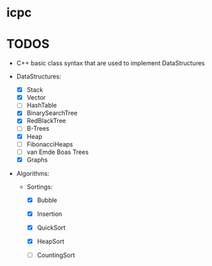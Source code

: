 # icpc



# TODOS
- C++ basic class syntax that are used to implement DataStructures

- DataStructures:
    - [x] Stack
    - [x] Vector
    - [ ] HashTable
    - [x] BinarySearchTree
    - [x] RedBlackTree
    - [ ] B-Trees 
    - [x] Heap 
    - [ ] FibonacciHeaps
    - [ ] van Emde Boas Trees
    - [x] Graphs
- Algorithms:
    - Sortings:
        - [x] Bubble
        - [x] Insertion
        - [x] QuickSort
        - [x] HeapSort
        - [ ] CountingSort

